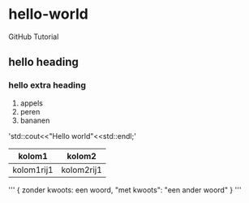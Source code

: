 # hello-world
GitHub Tutorial

## hello heading

### hello extra heading

1. appels
2. peren
3. bananen

'std::cout<<"Hello world"<<std::endl;'

|kolom1|kolom2|
|--------|--------|
|kolom1rij1|kolom2rij1|

'''
{
zonder kwoots: een woord,
"met kwoots": "een ander woord"
}
'''
